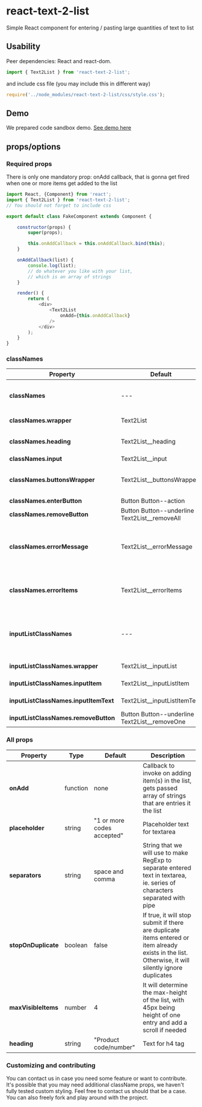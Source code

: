 # react-text-2-list

Simple React component for entering / pasting large quantities of text to list


## Usability
Peer dependencies: React and react-dom. 

```javascript
import { Text2List } from 'react-text-2-list';
```
and include css file (you may include this in different way)
```javascript
require('../node_modules/react-text-2-list/css/style.css');
```
## Demo
We prepared code sandbox demo. 
[See demo here](https://codesandbox.io/s/5mvvm7p75l)

## props/options

### Required props
There is only one mandatory prop: onAdd callback, that is gonna get fired when one or more items get added to the list

```javascript
import React, {Component} from 'react';
import { Text2List } from 'react-text-2-list';
// You should not forget to include css

export default class FakeComponent extends Component {

	constructor(props) {
		super(props);

		this.onAddCallback = this.onAddCallback.bind(this);
	}

	onAddCallback(list) {
		console.log(list);
		// do whatever you like with your list,
		// which is an array of strings
	}

	render() {
		return (
			<div>
				<Text2List
					onAdd={this.onAddCallback}
				/>
			</div>
		);
	}
}
```

### classNames 

| Property | Default | Description |
| ------------ | ------- | ----------- |
| **classNames** | --- | Object containing classnames listed below |
| **classNames.wrapper** | Text2List | Component root element |
| **classNames.heading** | Text2List__heading | h4 tag, the heading of the component |
| **classNames.input** | Text2List__input | Textarea tag |
| **classNames.buttonsWrapper** | Text2List__buttonsWrapper | Div tag wrapping enter and remove all buttons |
| **classNames.enterButton** | Button Button--action | Enter button |
| **classNames.removeButton** | Button Button--underline Text2List__removeAll | Remove all button |
| **classNames.errorMessage** | Text2List__errorMessage | Error message on duplicate entries, if you enable stopOnDuplicate prop |
| **classNames.errorItems** | Text2List__errorItems | span tag wrapping list of duplicate entries in error message |
| **inputListClassNames** | --- | Object containing classnames for InputList component, listed below |
| **inputListClassNames.wrapper** | Text2List__inputList | Component root element |
| **inputListClassNames.inputItem** | Text2List__inputListItem | Li tag, one entry in the list |
| **inputListClassNames.inputItemText** | Text2List__inputListItemText | Entry text in li tag |
| **inputListClassNames.removeButton** | Button Button--underline Text2List__removeOne | Delete button inside the entry |

### All props

| Property         | Type    | Default | Description |
| ------------ | ------- | ------- | ----------- |
| **onAdd** | function | none | Callback to invoke on adding item(s) in the list, gets passed array of strings that are entries it the list |
| **placeholder** | string | "1 or more codes accepted" | Placeholder text for textarea |
| **separators** | string | space and comma | String that we will use to make RegExp to separate entered text in textarea, ie. series of characters separated with pipe |
| **stopOnDuplicate** | boolean | false | If true, it will stop submit if there are duplicate items entered or item already exists in the list. Otherwise, it will silently ignore duplicates |
| **maxVisibleItems** | number | 4 | It will determine the max-height of the list, with 45px being height of one entry and add a scroll if needed |
| **heading** | string | "Product code/number" | Text for h4 tag

### Customizing and contributing

You can contact us in case you need some feature or want to contribute.
It's possible that you may need additional className props, we haven't fully tested custom styling. Feel free to contact us should that be a case.
You can also freely fork and play around with the project.
